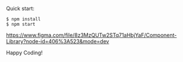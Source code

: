 

Quick start:

```
$ npm install
$ npm start
```

https://www.figma.com/file/8z3MzQUTw2STq71aHbjYaF/Component-Library?node-id=406%3A523&mode=dev

Happy Coding!
